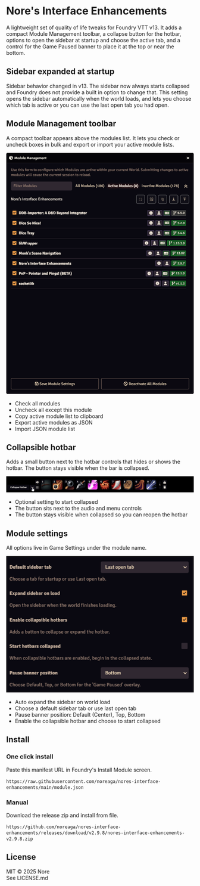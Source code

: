 # Nore's Interface Enhancements

A lightweight set of quality of life tweaks for Foundry VTT v13. It adds a compact Module Management toolbar, a collapse button for the hotbar, options to open the sidebar at startup and choose the active tab, and a control for the Game Paused banner to place it at the top or near the bottom.

## Sidebar expanded at startup
Sidebar behavior changed in v13. The sidebar now always starts collapsed and Foundry does not provide a built in option to change that. This setting opens the sidebar automatically when the world loads, and lets you choose which tab is active or you can use the last open tab you had open.

## Module Management toolbar
A compact toolbar appears above the modules list. It lets you check or uncheck boxes in bulk and export or import your active module lists.

![Module Management toolbar](docs/images/module_toolbar.png)

* Check all modules
* Uncheck all except this module
* Copy active module list to clipboard
* Export active modules as JSON
* Import JSON module list

## Collapsible hotbar
Adds a small button next to the hotbar controls that hides or shows the hotbar. The button stays visible when the bar is collapsed.

![Collapsible hotbar](docs/images/hotbar.gif)

* Optional setting to start collapsed
* The button sits next to the audio and menu controls
* The button stays visible when collapsed so you can reopen the hotbar

## Module settings
All options live in Game Settings under the module name.

![Module settings](docs/images/module_settings.png)

* Auto expand the sidebar on world load
* Choose a default sidebar tab or use last open tab
* Pause banner position: Default (Center), Top, Bottom
* Enable the collapsible hotbar and choose to start collapsed

## Install

### One click install
Paste this manifest URL in Foundry's Install Module screen.

```
https://raw.githubusercontent.com/noreaga/nores-interface-enhancements/main/module.json
```

### Manual
Download the release zip and install from file.

```
https://github.com/noreaga/nores-interface-enhancements/releases/download/v2.9.8/nores-interface-enhancements-v2.9.8.zip
```

## License

MIT © 2025 Nore  
See LICENSE.md

